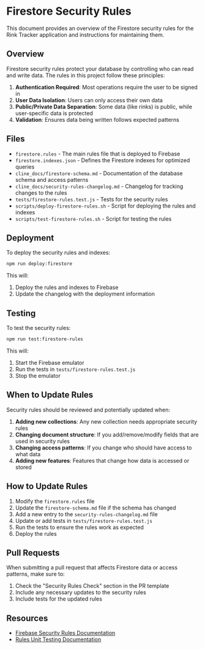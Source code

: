 # Firestore Security Rules

This document provides an overview of the Firestore security rules for the Rink Tracker application and instructions for maintaining them.

## Overview

Firestore security rules protect your database by controlling who can read and write data. The rules in this project follow these principles:

1. **Authentication Required**: Most operations require the user to be signed in
2. **User Data Isolation**: Users can only access their own data
3. **Public/Private Data Separation**: Some data (like rinks) is public, while user-specific data is protected
4. **Validation**: Ensures data being written follows expected patterns

## Files

- `firestore.rules` - The main rules file that is deployed to Firebase
- `firestore.indexes.json` - Defines the Firestore indexes for optimized queries
- `cline_docs/firestore-schema.md` - Documentation of the database schema and access patterns
- `cline_docs/security-rules-changelog.md` - Changelog for tracking changes to the rules
- `tests/firestore-rules.test.js` - Tests for the security rules
- `scripts/deploy-firestore-rules.sh` - Script for deploying the rules and indexes
- `scripts/test-firestore-rules.sh` - Script for testing the rules

## Deployment

To deploy the security rules and indexes:

```bash
npm run deploy:firestore
```

This will:
1. Deploy the rules and indexes to Firebase
2. Update the changelog with the deployment information

## Testing

To test the security rules:

```bash
npm run test:firestore-rules
```

This will:
1. Start the Firebase emulator
2. Run the tests in `tests/firestore-rules.test.js`
3. Stop the emulator

## When to Update Rules

Security rules should be reviewed and potentially updated when:

1. **Adding new collections**: Any new collection needs appropriate security rules
2. **Changing document structure**: If you add/remove/modify fields that are used in security rules
3. **Changing access patterns**: If you change who should have access to what data
4. **Adding new features**: Features that change how data is accessed or stored

## How to Update Rules

1. Modify the `firestore.rules` file
2. Update the `firestore-schema.md` file if the schema has changed
3. Add a new entry to the `security-rules-changelog.md` file
4. Update or add tests in `tests/firestore-rules.test.js`
5. Run the tests to ensure the rules work as expected
6. Deploy the rules

## Pull Requests

When submitting a pull request that affects Firestore data or access patterns, make sure to:

1. Check the "Security Rules Check" section in the PR template
2. Include any necessary updates to the security rules
3. Include tests for the updated rules

## Resources

- [Firebase Security Rules Documentation](https://firebase.google.com/docs/firestore/security/get-started)
- [Rules Unit Testing Documentation](https://firebase.google.com/docs/firestore/security/test-rules-emulator)
